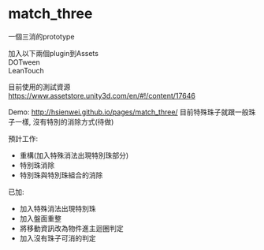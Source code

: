 # match_three

一個三消的prototype  

加入以下兩個plugin到Assets  
DOTween   
LeanTouch  

目前使用的測試資源  
https://www.assetstore.unity3d.com/en/#!/content/17646

Demo:
http://hsienwei.github.io/pages/match_three/
目前特殊珠子就跟一般珠子一樣, 沒有特別的消除方式(待做)


預計工作:
- 重構(加入特殊消法出現特別珠部分)
- 特別珠消除
- 特別珠與特別珠組合的消除

已加:
- 加入特殊消法出現特別珠
- 加入盤面重整
- 將移動資訊改為物件進主迴圈判定
- 加入沒有珠子可消的判定
